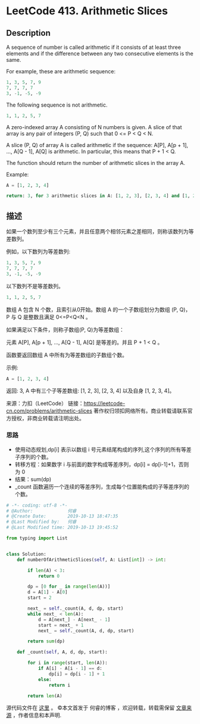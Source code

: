 # LeetCode 413. Arithmetic Slices

## Description

A sequence of number is called arithmetic if it consists of at least three elements and if the difference between any two consecutive elements is the same.

For example, these are arithmetic sequence:

```py
1, 3, 5, 7, 9
7, 7, 7, 7
3, -1, -5, -9
```

The following sequence is not arithmetic.

```py
1, 1, 2, 5, 7
```

A zero-indexed array A consisting of N numbers is given. A slice of that array is any pair of integers (P, Q) such that 0 <= P < Q < N.

A slice (P, Q) of array A is called arithmetic if the sequence:
A[P], A[p + 1], ..., A[Q - 1], A[Q] is arithmetic. In particular, this means that P + 1 < Q.

The function should return the number of arithmetic slices in the array A.

Example:

```py
A = [1, 2, 3, 4]

return: 3, for 3 arithmetic slices in A: [1, 2, 3], [2, 3, 4] and [1, 2, 3, 4] itself.
```

## 描述

如果一个数列至少有三个元素，并且任意两个相邻元素之差相同，则称该数列为等差数列。

例如，以下数列为等差数列:

```py
1, 3, 5, 7, 9
7, 7, 7, 7
3, -1, -5, -9
```

以下数列不是等差数列。

```py
1, 1, 2, 5, 7
```

数组 A 包含 N 个数，且索引从0开始。数组 A 的一个子数组划分为数组 (P, Q)，P 与 Q 是整数且满足 0<=P<Q<N 。

如果满足以下条件，则称子数组(P, Q)为等差数组：

元素 A[P], A[p + 1], ..., A[Q - 1], A[Q] 是等差的。并且 P + 1 < Q 。

函数要返回数组 A 中所有为等差数组的子数组个数。

示例:

```py
A = [1, 2, 3, 4]
```

返回: 3, A 中有三个子等差数组: [1, 2, 3], [2, 3, 4] 以及自身 [1, 2, 3, 4]。

来源：力扣（LeetCode）
链接：https://leetcode-cn.com/problems/arithmetic-slices
著作权归领扣网络所有。商业转载请联系官方授权，非商业转载请注明出处。

### 思路

* 使用动态规划,dp[i] 表示以数组 i 号元素结尾构成的序列,这个序列的所有等差子序列的个数。
* 转移方程：如果数字 i 与前面的数字构成等差序列，dp[i] = dp[i-1]+1，否则为 0
* 结果：sum(dp) 
*  _count 函数遍历一个连续的等差序列，生成每个位置能构成的子等差序列的个数。

```py
# -*- coding: utf-8 -*-
# @Author:             何睿
# @Create Date:        2019-10-13 18:47:35
# @Last Modified by:   何睿
# @Last Modified time: 2019-10-13 19:45:52

from typing import List


class Solution:
    def numberOfArithmeticSlices(self, A: List[int]) -> int:

        if len(A) < 3:
            return 0

        dp = [0 for _ in range(len(A))]
        d = A[1] - A[0]
        start = 2

        next_ = self._count(A, d, dp, start)
        while next_ < len(A):
            d = A[next_] - A[next_ - 1]
            start = next_ + 1
            next_ = self._count(A, d, dp, start)

        return sum(dp)

    def _count(self, A, d, dp, start):

        for i in range(start, len(A)):
            if A[i] - A[i - 1] == d:
                dp[i] = dp[i - 1] + 1
            else:
                return i

        return len(A)
```
源代码文件在 [这里](https://github.com/ruicore/Algorithm/blob/master/LeetCode/2019-10-13-413-Arithmetic-Slices.py) 。
©本文首发于 何睿的博客 ，欢迎转载，转载需保留 [文章来源](https://ruicore.cn/leetcode-413-arithmetic-slices/) ，作者信息和本声明.
